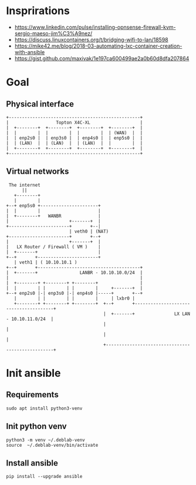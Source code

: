 # Insprirations
 - https://www.linkedin.com/pulse/installing-opnsense-firewall-kvm-sergio-maeso-jim%C3%A9nez/
 - https://discuss.linuxcontainers.org/t/bridging-wifi-to-lan/18598
 - https://mike42.me/blog/2018-03-automating-lxc-container-creation-with-ansible
 - https://gist.github.com/maxivak/1e197ca600499ae2a0b60d8dfa207864

# Goal

## Physical interface

```
+--------------------------------------------------+
|                  Topton X4C-XL                   |
|  +--------+  +--------+  +--------+  +--------+  |
|  |        |  |        |  |        |  | (WAN)  |  |
|  | enp2s0 |  | enp3s0 |  | enp4s0 |  | enp5s0 |  |
|  | (LAN)  |  | (LAN)  |  | (LAN)  |  |        |  |
|  +--------+  +--------+  +--------+  +--------+  |
+--------------------------------------------------+
```
## Virtual networks
```
 The internet
      ||
   +--------+
   |        |
+--+ enp5s0 +----------------------+
|  |        |                      |
|  +--------+   WANBR              |
|                       +-------+  |
+-----------------------+       +--|
                        | veth0 | (NAT)
+-----------------------+       +--+
|                       +-------+  |
|   LX Router / Firewall ( VM )    |
|  +-------+                       |
+--+       +-----------------------+
   | veth1 | ( 10.10.10.1 )
+--+       +---------------------------------------+
|  +-------+                LANBR - 10.10.10.0/24  |
|                                                  |
|  +--------+ +--------+ +--------+                |
|  |        | |        | |        |     +-------+  |
+--+ enp2s0 |-| enp3s0 |-| enp4s0 |-----+       +--+
   |        | |        | |        |     | lxbr0 |
   +--------+ +--------+ +--------+  +--+       +---------------------------------------+
                                     |  +-------+               LX LAN - 10.10.11.0/24  |
                                     |                                                  |
                                     |                                                  |
                                     +--------------------------------------------------+
```
# Init ansible

## Requirements
```script shell
sudo apt install python3-venv
```
## Init python venv
```script shell
python3 -m venv ~/.deblab-venv
source  ~/.deblab-venv/bin/activate
```
## Install ansible
```script shell
pip install --upgrade ansible
```